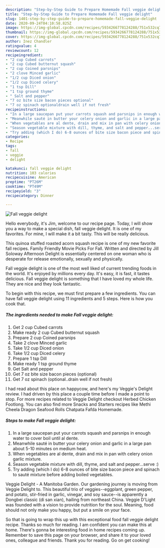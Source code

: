 ```yaml
---
description: "Step-by-Step Guide to Prepare Homemade Fall veggie delight"
title: "Step-by-Step Guide to Prepare Homemade Fall veggie delight"
slug: 1401-step-by-step-guide-to-prepare-homemade-fall-veggie-delight
date: 2020-09-24T04:10:58.825Z
image: https://img-global.cpcdn.com/recipes/5934266778124288/751x532cq70/fall-veggie-delight-recipe-main-photo.jpg
thumbnail: https://img-global.cpcdn.com/recipes/5934266778124288/751x532cq70/fall-veggie-delight-recipe-main-photo.jpg
cover: https://img-global.cpcdn.com/recipes/5934266778124288/751x532cq70/fall-veggie-delight-recipe-main-photo.jpg
author: Inez Chandler
ratingvalue: 4
reviewcount: 12
recipeingredient:
- "2 cup Cubed carrots"
- "2 cup Cubed butternut squash"
- "2 cup Coined parsnips"
- "2 clove Minced garlic"
- "1/2 cup Diced onion"
- "1/2 cup Diced celery"
- "1 tsp Dill"
- "1 tsp ground thyme"
- " Salt and pepper"
- "7 oz bite size bacon pieces optional"
- "7 oz spinach optionaldrain well if not fresh"
recipeinstructions:
- "In a large saucepan put your carrots squash and parsnips in enough water to cover boil until al dente."
- "Meanwhile sauté in butter your celery onion and garlic in a large pan about 5-10 minutes on medium heat."
- "When vegetables are al dente, drain and mix in pan with celery onion garlic mixture."
- "Season vegetable mixture with dill, thyme, and salt and pepper...serve :)"
- "Try adding (which I do) 6-8 ounces of bite size bacon piece and spinach to sauté mixture before adding boiled vegetables."
categories:
- Recipe
tags:
- fall
- veggie
- delight

katakunci: fall veggie delight 
nutrition: 103 calories
recipecuisine: American
preptime: "PT26M"
cooktime: "PT49M"
recipeyield: "3"
recipecategory: Dinner

---
```



![Fall veggie delight](https://img-global.cpcdn.com/recipes/5934266778124288/751x532cq70/fall-veggie-delight-recipe-main-photo.jpg)

Hello everybody, it's Jim, welcome to our recipe page. Today, I will show you a way to make a special dish, fall veggie delight. It is one of my favorites. For mine, I will make it a bit tasty. This will be really delicious.

This quinoa stuffed roasted acorn squash recipe is one of my new favorite fall recipes. Family Friendly Movie Picks For Fall. Written and directed by Jill Soloway Afternoon Delight is essentially centered on one woman who is desperate for release emotionally, sexually and physically.

Fall veggie delight is one of the most well liked of current trending foods in the world. It's enjoyed by millions every day. It's easy, it is fast, it tastes delicious. Fall veggie delight is something that I have loved my whole life. They are nice and they look fantastic.


To begin with this recipe, we must first prepare a few ingredients. You can have fall veggie delight using 11 ingredients and 5 steps. Here is how you cook that.

<!--inarticleads1-->

##### The ingredients needed to make Fall veggie delight:

1. Get 2 cup Cubed carrots
1. Make ready 2 cup Cubed butternut squash
1. Prepare 2 cup Coined parsnips
1. Take 2 clove Minced garlic
1. Take 1/2 cup Diced onion
1. Take 1/2 cup Diced celery
1. Prepare 1 tsp Dill
1. Make ready 1 tsp ground thyme
1. Get  Salt and pepper
1. Get 7 oz bite size bacon pieces (optional)
1. Get 7 oz spinach (optional..drain well if not fresh)


I had read about this place on happycow, and here&#39;s my Veggie&#39;s Delight review. I had driven by this place a couple time before I made a point to stop. For more recipes related to Veggie Delight checkout Herbed Chicken Footlong. You can also find more Snacks and Starters recipes like Methi Cheela Dragon Seafood Rolls Chatpata Fafda Homemade. 

<!--inarticleads2-->

##### Steps to make Fall veggie delight:

1. In a large saucepan put your carrots squash and parsnips in enough water to cover boil until al dente.
1. Meanwhile sauté in butter your celery onion and garlic in a large pan about 5-10 minutes on medium heat.
1. When vegetables are al dente, drain and mix in pan with celery onion garlic mixture.
1. Season vegetable mixture with dill, thyme, and salt and pepper...serve :)
1. Try adding (which I do) 6-8 ounces of bite size bacon piece and spinach to sauté mixture before adding boiled vegetables.


Veggie Delight - A Manitoba Garden. Our gardening journey is moving from Veggie Delight to. This beautiful trio of veggies--eggplant, green pepper, and potato, stir-fried in garlic, vinegar, and soy sauce--is apparently a Dongbei classic (di san xian), hailing from northeast China. Veggie D&#39;Light was founded with a vision to provide nutrition for the soul. Meaning, food should not only make you happy, but put a smile on your face. 

So that is going to wrap this up with this exceptional food fall veggie delight recipe. Thanks so much for reading. I am confident you can make this at home. There's gonna be interesting food in home recipes coming up. Remember to save this page on your browser, and share it to your loved ones, colleague and friends. Thank you for reading. Go on get cooking!
